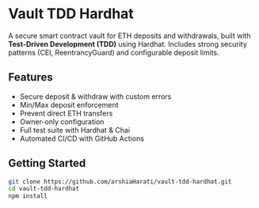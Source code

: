 # Vault TDD Hardhat

A secure smart contract vault for ETH deposits and withdrawals, built with **Test-Driven Development (TDD)** using Hardhat. Includes strong security patterns (CEI, ReentrancyGuard) and configurable deposit limits.

## Features
- Secure deposit & withdraw with custom errors
- Min/Max deposit enforcement
- Prevent direct ETH transfers
- Owner-only configuration
- Full test suite with Hardhat & Chai
- Automated CI/CD with GitHub Actions

## Getting Started
```bash
git clone https://github.com/arshiaHarati/vault-tdd-hardhat.git
cd vault-tdd-hardhat
npm install
